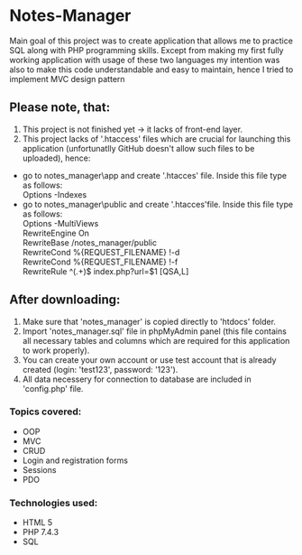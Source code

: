 # Notes-Manager
Main goal of this project was to create application that allows me to practice SQL along with PHP programming skills. Except from making my first fully working application with usage of these two languages my intention was also to make this code understandable and easy to maintain, hence I tried to implement MVC design pattern

## Please note, that:
1. This project is not finished yet -> it lacks of front-end layer.
2. This project lacks of '.htaccess' files which are crucial for launching this application (unfortunatlly GitHub doesn't allow such files to be uploaded), hence:
- go to notes_manager\app and create '.htacces' file. Inside this file type as follows: <br />
  Options -Indexes
- go to notes_manager\public and create '.htacces'file. Inside this file type as follows: <br />
  Options -MultiViews <br />
  RewriteEngine On <br />
  RewriteBase /notes_manager/public <br />
  RewriteCond %{REQUEST_FILENAME} !-d <br />
  RewriteCond %{REQUEST_FILENAME} !-f <br />
  RewriteRule  ^(.+)$ index.php?url=$1 [QSA,L] <br />

## After downloading:
1. Make sure that 'notes_manager' is copied directly to 'htdocs' folder.
2. Import 'notes_manager.sql' file in phpMyAdmin panel (this file contains all necessary tables and columns which are required for this application to work properly).
3. You can create your own account or use test account that is already created (login: 'test123', password: '123').
4. All data necessery for connection to database are included in 'config.php' file.

### Topics covered:
-	OOP
-	MVC
-	CRUD
-	Login and registration forms
-	Sessions
-	PDO

### Technologies used:
* HTML 5
* PHP 7.4.3
* SQL
